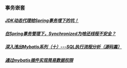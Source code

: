 ### 事务嵌套
##### [JDK动态代理给Spring事务埋下的坑！][1]
##### [在Spring事务管理下，Synchronized为啥还线程不安全？][2]
##### [深入浅出Mybatis系列（十）---SQL执行流程分析（源码篇）][3]
##### [通过mybatis插件实现简易数据权限][4]
[1]: https://www.cnblogs.com/jiuya/p/9951048.html
[2]: https://mp.weixin.qq.com/s/iy98QQVGNKTWTJqClwVLcw
[3]: https://www.cnblogs.com/dongying/p/4142476.html
[4]: https://my.oschina.net/u/3553496/blog/3097069/print